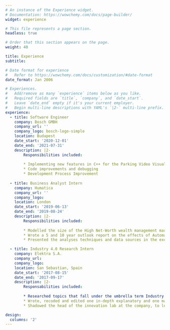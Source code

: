 ```yaml
---
# An instance of the Experience widget.
# Documentation: https://wowchemy.com/docs/page-builder/
widget: experience

# This file represents a page section.
headless: true

# Order that this section appears on the page.
weight: 40

title: Experience
subtitle:

# Date format for experience
#   Refer to https://wowchemy.com/docs/customization/#date-format
date_format: Jan 2006

# Experiences.
#   Add/remove as many `experience` items below as you like.
#   Required fields are `title`, `company`, and `date_start`.
#   Leave `date_end` empty if it's your current employer.
#   Begin multi-line descriptions with YAML's `|2-` multi-line prefix.
experience:
  - title: Software Engineer
    company: Bosch GMBH
    company_url: ''
    company_logo: bosch-logo-simple
    location: Budapest
    date_start: '2020-12-01'
    date_end: '2021-07-31'
    description: |2-
        Responsibilities included:
        
        * Implementing new features in C++ for the Parking Video Visualisation
        * Code improvements and debugging
        * Development Process Improvement
        
  - title: Business Analyst Intern
    company: Humatica
    company_url: ''
    company_logo: 
    location: London
    date_start: '2019-06-13'
    date_end: '2019-08-24'
    description: |2-
        Responsibilities included:
        
        * Modelled the size of the High Net-Worth wealth management market and segmented it into 20 dimensions for the client.
        * Wrote a 5 and 10 year outlook report on the effects of Automation and AI on operating models across industries, providing a roadmap for sectors where management consulting might be needed.
        * Presented the analyses techniques and data sources in the excel models, during 3 client meetings accompanying the partner and manager

  - title: Industry 4.0 Research Intern
    company: Elektra S.A.
    company_url:
    company_logo: 
    location: San Sebastian, Spain
    date_start: '2017-08-15'
    date_end: '2017-09-17'
    description: |2-
        Responsabilities included:
        
        * Researched topics that fall under the umbrella term Industry 4.0, such as: predictive maintenance, AR assisted production lines, machine learning, collaborative robots.
        * Wrote, recoded and edited one in-depth explanatory and one marketing video about the technologies enabling the next industrial revolution, both of are still in use at the company.
        * Shadowed the head of the innovation lab at the company, to learn about their digitalisation efforts.

design:
  columns: '2'
---
```

